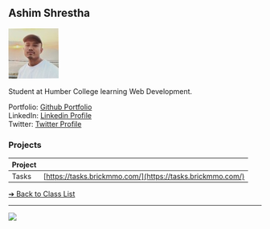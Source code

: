 <style>@import url("//readme.codeadam.ca/readme.css");</style>

## Ashim Shrestha

![Ashim Shrestha Profile](../images/ashimshrestha.jpg)

Student at Humber College learning Web Development.

Portfolio: [Github Portfolio](https://github.com/AshimStha)  
LinkedIn: [Linkedin Profile](https://www.linkedin.com/in/ashim-shrestha-72a16a260/)  
Twitter: [Twitter Profile](https://twitter.com/AshimSh72784732)  

### Projects

| Project | |
| - | - |
| Tasks | [https://tasks.brickmmo.com/](https://tasks.brickmmo.com/) |

[&#10132; Back to Class List](/)

---

<a href="https://brickmmo.com">
<img src="https://brickmmo.com/images/brickmmo-logo-horizontal.jpg" width="100">
</a>
